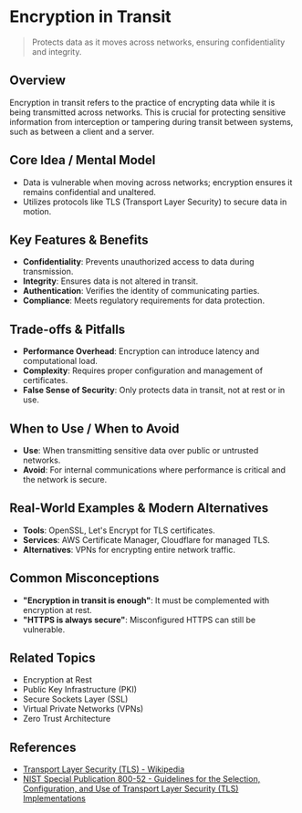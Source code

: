 # Encryption in Transit

> Protects data as it moves across networks, ensuring confidentiality and integrity.

## Overview
Encryption in transit refers to the practice of encrypting data while it is being transmitted across networks. This is crucial for protecting sensitive information from interception or tampering during transit between systems, such as between a client and a server.

## Core Idea / Mental Model
- Data is vulnerable when moving across networks; encryption ensures it remains confidential and unaltered.
- Utilizes protocols like TLS (Transport Layer Security) to secure data in motion.

## Key Features & Benefits
- **Confidentiality**: Prevents unauthorized access to data during transmission.
- **Integrity**: Ensures data is not altered in transit.
- **Authentication**: Verifies the identity of communicating parties.
- **Compliance**: Meets regulatory requirements for data protection.

## Trade-offs & Pitfalls
- **Performance Overhead**: Encryption can introduce latency and computational load.
- **Complexity**: Requires proper configuration and management of certificates.
- **False Sense of Security**: Only protects data in transit, not at rest or in use.

## When to Use / When to Avoid
- **Use**: When transmitting sensitive data over public or untrusted networks.
- **Avoid**: For internal communications where performance is critical and the network is secure.

## Real-World Examples & Modern Alternatives
- **Tools**: OpenSSL, Let's Encrypt for TLS certificates.
- **Services**: AWS Certificate Manager, Cloudflare for managed TLS.
- **Alternatives**: VPNs for encrypting entire network traffic.

## Common Misconceptions
- **"Encryption in transit is enough"**: It must be complemented with encryption at rest.
- **"HTTPS is always secure"**: Misconfigured HTTPS can still be vulnerable.

## Related Topics
- Encryption at Rest
- Public Key Infrastructure (PKI)
- Secure Sockets Layer (SSL)
- Virtual Private Networks (VPNs)
- Zero Trust Architecture

## References
- [Transport Layer Security (TLS) - Wikipedia](https://en.wikipedia.org/wiki/Transport_Layer_Security)  
- [NIST Special Publication 800-52 - Guidelines for the Selection, Configuration, and Use of Transport Layer Security (TLS) Implementations](https://csrc.nist.gov/publications/detail/sp/800-52/rev-2/final)